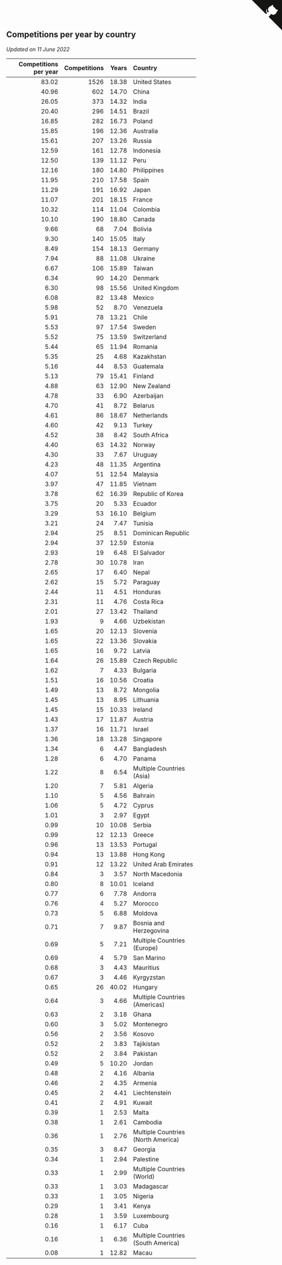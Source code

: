 ## Competitions per year by country

*Updated on 11 June 2022*

| Competitions per year | Competitions | Years | Country |
| ---: | ---: | ---: | :--- |
| 83.02 | 1526 | 18.38 | United States |
| 40.96 | 602 | 14.70 | China |
| 26.05 | 373 | 14.32 | India |
| 20.40 | 296 | 14.51 | Brazil |
| 16.85 | 282 | 16.73 | Poland |
| 15.85 | 196 | 12.36 | Australia |
| 15.61 | 207 | 13.26 | Russia |
| 12.59 | 161 | 12.78 | Indonesia |
| 12.50 | 139 | 11.12 | Peru |
| 12.16 | 180 | 14.80 | Philippines |
| 11.95 | 210 | 17.58 | Spain |
| 11.29 | 191 | 16.92 | Japan |
| 11.07 | 201 | 18.15 | France |
| 10.32 | 114 | 11.04 | Colombia |
| 10.10 | 190 | 18.80 | Canada |
| 9.66 | 68 | 7.04 | Bolivia |
| 9.30 | 140 | 15.05 | Italy |
| 8.49 | 154 | 18.13 | Germany |
| 7.94 | 88 | 11.08 | Ukraine |
| 6.67 | 106 | 15.89 | Taiwan |
| 6.34 | 90 | 14.20 | Denmark |
| 6.30 | 98 | 15.56 | United Kingdom |
| 6.08 | 82 | 13.48 | Mexico |
| 5.98 | 52 | 8.70 | Venezuela |
| 5.91 | 78 | 13.21 | Chile |
| 5.53 | 97 | 17.54 | Sweden |
| 5.52 | 75 | 13.59 | Switzerland |
| 5.44 | 65 | 11.94 | Romania |
| 5.35 | 25 | 4.68 | Kazakhstan |
| 5.16 | 44 | 8.53 | Guatemala |
| 5.13 | 79 | 15.41 | Finland |
| 4.88 | 63 | 12.90 | New Zealand |
| 4.78 | 33 | 6.90 | Azerbaijan |
| 4.70 | 41 | 8.72 | Belarus |
| 4.61 | 86 | 18.67 | Netherlands |
| 4.60 | 42 | 9.13 | Turkey |
| 4.52 | 38 | 8.42 | South Africa |
| 4.40 | 63 | 14.32 | Norway |
| 4.30 | 33 | 7.67 | Uruguay |
| 4.23 | 48 | 11.35 | Argentina |
| 4.07 | 51 | 12.54 | Malaysia |
| 3.97 | 47 | 11.85 | Vietnam |
| 3.78 | 62 | 16.39 | Republic of Korea |
| 3.75 | 20 | 5.33 | Ecuador |
| 3.29 | 53 | 16.10 | Belgium |
| 3.21 | 24 | 7.47 | Tunisia |
| 2.94 | 25 | 8.51 | Dominican Republic |
| 2.94 | 37 | 12.59 | Estonia |
| 2.93 | 19 | 6.48 | El Salvador |
| 2.78 | 30 | 10.78 | Iran |
| 2.65 | 17 | 6.40 | Nepal |
| 2.62 | 15 | 5.72 | Paraguay |
| 2.44 | 11 | 4.51 | Honduras |
| 2.31 | 11 | 4.76 | Costa Rica |
| 2.01 | 27 | 13.42 | Thailand |
| 1.93 | 9 | 4.66 | Uzbekistan |
| 1.65 | 20 | 12.13 | Slovenia |
| 1.65 | 22 | 13.36 | Slovakia |
| 1.65 | 16 | 9.72 | Latvia |
| 1.64 | 26 | 15.89 | Czech Republic |
| 1.62 | 7 | 4.33 | Bulgaria |
| 1.51 | 16 | 10.56 | Croatia |
| 1.49 | 13 | 8.72 | Mongolia |
| 1.45 | 13 | 8.95 | Lithuania |
| 1.45 | 15 | 10.33 | Ireland |
| 1.43 | 17 | 11.87 | Austria |
| 1.37 | 16 | 11.71 | Israel |
| 1.36 | 18 | 13.28 | Singapore |
| 1.34 | 6 | 4.47 | Bangladesh |
| 1.28 | 6 | 4.70 | Panama |
| 1.22 | 8 | 6.54 | Multiple Countries (Asia) |
| 1.20 | 7 | 5.81 | Algeria |
| 1.10 | 5 | 4.56 | Bahrain |
| 1.06 | 5 | 4.72 | Cyprus |
| 1.01 | 3 | 2.97 | Egypt |
| 0.99 | 10 | 10.08 | Serbia |
| 0.99 | 12 | 12.13 | Greece |
| 0.96 | 13 | 13.53 | Portugal |
| 0.94 | 13 | 13.88 | Hong Kong |
| 0.91 | 12 | 13.22 | United Arab Emirates |
| 0.84 | 3 | 3.57 | North Macedonia |
| 0.80 | 8 | 10.01 | Iceland |
| 0.77 | 6 | 7.78 | Andorra |
| 0.76 | 4 | 5.27 | Morocco |
| 0.73 | 5 | 6.88 | Moldova |
| 0.71 | 7 | 9.87 | Bosnia and Herzegovina |
| 0.69 | 5 | 7.21 | Multiple Countries (Europe) |
| 0.69 | 4 | 5.79 | San Marino |
| 0.68 | 3 | 4.43 | Mauritius |
| 0.67 | 3 | 4.46 | Kyrgyzstan |
| 0.65 | 26 | 40.02 | Hungary |
| 0.64 | 3 | 4.66 | Multiple Countries (Americas) |
| 0.63 | 2 | 3.18 | Ghana |
| 0.60 | 3 | 5.02 | Montenegro |
| 0.56 | 2 | 3.56 | Kosovo |
| 0.52 | 2 | 3.83 | Tajikistan |
| 0.52 | 2 | 3.84 | Pakistan |
| 0.49 | 5 | 10.20 | Jordan |
| 0.48 | 2 | 4.16 | Albania |
| 0.46 | 2 | 4.35 | Armenia |
| 0.45 | 2 | 4.41 | Liechtenstein |
| 0.41 | 2 | 4.91 | Kuwait |
| 0.39 | 1 | 2.53 | Malta |
| 0.38 | 1 | 2.61 | Cambodia |
| 0.36 | 1 | 2.76 | Multiple Countries (North America) |
| 0.35 | 3 | 8.47 | Georgia |
| 0.34 | 1 | 2.94 | Palestine |
| 0.33 | 1 | 2.99 | Multiple Countries (World) |
| 0.33 | 1 | 3.03 | Madagascar |
| 0.33 | 1 | 3.05 | Nigeria |
| 0.29 | 1 | 3.41 | Kenya |
| 0.28 | 1 | 3.59 | Luxembourg |
| 0.16 | 1 | 6.17 | Cuba |
| 0.16 | 1 | 6.36 | Multiple Countries (South America) |
| 0.08 | 1 | 12.82 | Macau |


<a href="https://github.com/jonatanklosko/wca_statistics" class="github-corner" aria-label="View source on Github"><svg width="80" height="80" viewBox="0 0 250 250" style="fill:#151513; color:#fff; position: absolute; top: 0; border: 0; right: 0;" aria-hidden="true"><path d="M0,0 L115,115 L130,115 L142,142 L250,250 L250,0 Z"></path><path d="M128.3,109.0 C113.8,99.7 119.0,89.6 119.0,89.6 C122.0,82.7 120.5,78.6 120.5,78.6 C119.2,72.0 123.4,76.3 123.4,76.3 C127.3,80.9 125.5,87.3 125.5,87.3 C122.9,97.6 130.6,101.9 134.4,103.2" fill="currentColor" style="transform-origin: 130px 106px;" class="octo-arm"></path><path d="M115.0,115.0 C114.9,115.1 118.7,116.5 119.8,115.4 L133.7,101.6 C136.9,99.2 139.9,98.4 142.2,98.6 C133.8,88.0 127.5,74.4 143.8,58.0 C148.5,53.4 154.0,51.2 159.7,51.0 C160.3,49.4 163.2,43.6 171.4,40.1 C171.4,40.1 176.1,42.5 178.8,56.2 C183.1,58.6 187.2,61.8 190.9,65.4 C194.5,69.0 197.7,73.2 200.1,77.6 C213.8,80.2 216.3,84.9 216.3,84.9 C212.7,93.1 206.9,96.0 205.4,96.6 C205.1,102.4 203.0,107.8 198.3,112.5 C181.9,128.9 168.3,122.5 157.7,114.1 C157.9,116.9 156.7,120.9 152.7,124.9 L141.0,136.5 C139.8,137.7 141.6,141.9 141.8,141.8 Z" fill="currentColor" class="octo-body"></path></svg></a><style>.github-corner:hover .octo-arm{animation:octocat-wave 560ms ease-in-out}@keyframes octocat-wave{0%,100%{transform:rotate(0)}20%,60%{transform:rotate(-25deg)}40%,80%{transform:rotate(10deg)}}@media (max-width:500px){.github-corner:hover .octo-arm{animation:none}.github-corner .octo-arm{animation:octocat-wave 560ms ease-in-out}}</style>
